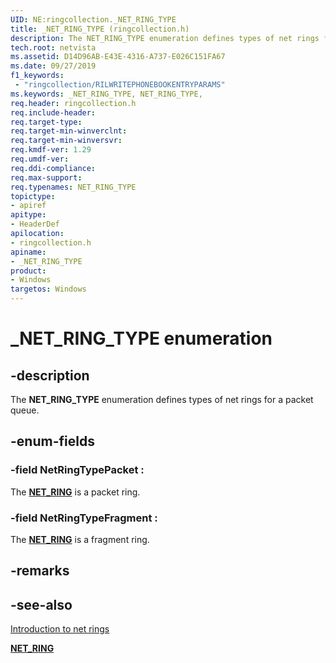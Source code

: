 ```yaml
---
UID: NE:ringcollection._NET_RING_TYPE
title: _NET_RING_TYPE (ringcollection.h)
description: The NET_RING_TYPE enumeration defines types of net rings for a packet queue.
tech.root: netvista
ms.assetid: D14D96AB-E43E-4316-A737-E026C151FA67
ms.date: 09/27/2019
f1_keywords:
 - "ringcollection/RILWRITEPHONEBOOKENTRYPARAMS"
ms.keywords: _NET_RING_TYPE, NET_RING_TYPE, 
req.header: ringcollection.h
req.include-header:
req.target-type:
req.target-min-winverclnt:
req.target-min-winversvr:
req.kmdf-ver: 1.29
req.umdf-ver:
req.ddi-compliance:
req.max-support:
req.typenames: NET_RING_TYPE
topictype: 
- apiref
apitype: 
- HeaderDef
apilocation: 
- ringcollection.h
apiname: 
- _NET_RING_TYPE
product:
- Windows
targetos: Windows
---
```


# _NET_RING_TYPE enumeration

## -description



The **NET_RING_TYPE** enumeration defines types of net rings for a packet queue.

## -enum-fields

### -field NetRingTypePacket : 

The [**NET_RING**](../ring/ns-ring-_net_ring.md) is a packet ring.

### -field NetRingTypeFragment : 

The [**NET_RING**](../ring/ns-ring-_net_ring.md) is a fragment ring.

## -remarks

## -see-also

[Introduction to net rings](https://docs.microsoft.com/windows-hardware/drivers/netcx/introduction-to-net-rings)

[**NET_RING**](../ring/ns-ring-_net_ring.md)

